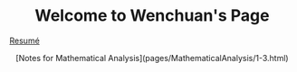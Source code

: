 <h1 align=center>
Welcome to Wenchuan's Page
</h1>

[Resumé](pages/resumé/resumé.html)

<center>
[Notes for Mathematical Analysis](pages/MathematicalAnalysis/1-3.html) 
</center>
